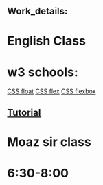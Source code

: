 ## Work_details:

# English Class

# w3 schools:

[CSS float](https://www.w3schools.com/css/css_float.asp)
[CSS flex](https://www.w3schools.com/css/css_flex.asp)
[CSS flexbox](https://www.w3schools.com/css/css3_flexbox.asp)

## [Tutorial](https://www.youtube.com/watch?v=kRS5ficucNM)

# Moaz sir class
# 6:30-8:00

